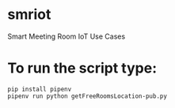 # smriot
Smart Meeting Room IoT Use Cases

# To run the script type:

```
pip install pipenv
pipenv run python getFreeRoomsLocation-pub.py
``` 
